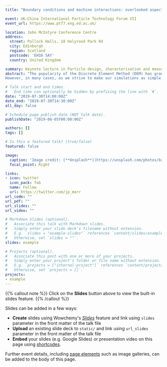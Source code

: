 ```yaml
---
title: "Boundary conditions and machine interactions: overlooked aspects of a simulation"

event: UK–China International Particle Technology Forum VII
event_url: https://www.ptf7.eng.ed.ac.uk/ 

location: John McIntyre Conference Centre
address:
  street: Pollock Halls, 18 Holyrood Park Rd
  city: Edinburgh
  region: Scotland
  postcode: 'EH16 5AY'
  country: United Kingdom

summary: Keynote lecture in Particle design, characterisation and measurement session.
abstract: "The popularity of the Discrete Element Method (DEM) has grown significantly in the past decade, driven by  the  significant  improvements  that  have  been  made  in  computing  hardware,  particularly  with  the recent developments in the use of GPUs for scientific computation. Simulations of millions of particles are now commonplace as people seek to extract more detailed information from them. 
However, in many cases, as we strive to make our simulations as simple as possible, we often neglect the importance of complex machine interactions, simplifying their movements or shapes. For engineers  or  scientists  trying  to  understand  the  forces  and  stresses  acting  in  their  systems,  these simplifications  may  lead  to  critical  information  being  lost  or  overlooked.  Conversely,  including  a boundary where none exists in the real system may also lead to incorrect interpretation of the results. "

# Talk start and end times.
#   End time can optionally be hidden by prefixing the line with `#`.
date: "2019-07-30T14:00:00Z"
date_end: "2019-07-30T14:30:00Z"
all_day: false

# Schedule page publish date (NOT talk date).
publishDate: "2019-08-05T00:00:00Z"

authors: []
tags: []

# Is this a featured talk? (true/false)
featured: false

image:
  caption: 'Image credit: [**Unsplash**](https://unsplash.com/photos/bzdhc5b3Bxs)'
  focal_point: Right

links:
- icon: twitter
  icon_pack: fab
  name: Follow
  url: https://twitter.com/jp_morr
url_code: ""
url_pdf: ""
url_slides: ""
url_video: ""

# Markdown Slides (optional).
#   Associate this talk with Markdown slides.
#   Simply enter your slide deck's filename without extension.
#   E.g. `slides = "example-slides"` references `content/slides/example-slides.md`.
#   Otherwise, set `slides = ""`.
slides: example

# Projects (optional).
#   Associate this post with one or more of your projects.
#   Simply enter your project's folder or file name without extension.
#   E.g. `projects = ["internal-project"]` references `content/project/deep-learning/index.md`.
#   Otherwise, set `projects = []`.
projects:
- example
---
```


{{% callout note %}}
Click on the **Slides** button above to view the built-in slides feature.
{{% /callout %}}

Slides can be added in a few ways:

- **Create** slides using Wowchemy's [*Slides*](https://wowchemy.com/docs/managing-content/#create-slides) feature and link using `slides` parameter in the front matter of the talk file
- **Upload** an existing slide deck to `static/` and link using `url_slides` parameter in the front matter of the talk file
- **Embed** your slides (e.g. Google Slides) or presentation video on this page using [shortcodes](https://wowchemy.com/docs/writing-markdown-latex/).

Further event details, including [page elements](https://wowchemy.com/docs/writing-markdown-latex/) such as image galleries, can be added to the body of this page.

